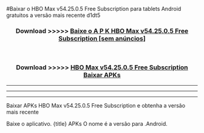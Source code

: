 #Baixar o HBO Max v54.25.0.5 Free Subscription   para tablets Android gratuitos a versão mais recente d1dt5


<div align="center">
<h3>Download >>>>> <a href="https://pt-web.web.app/?pt= HBO Max v54.25.0.5 Free Subscription ">Baixe o A P K HBO Max v54.25.0.5 Free Subscription  [sem anúncios]</a></h3><br>

<h3>Download >>>>> <a href="https://pt-web.web.app/?pt= HBO Max v54.25.0.5 Free Subscription ">HBO Max v54.25.0.5 Free Subscription  Baixar APKs</a></h3>
</div>

----------------------------------------------------------

----------------------------------------------------------

----------------------------------------------------------

Baixar APKs HBO Max v54.25.0.5 Free Subscription  e obtenha a versão mais recente

Baixe o aplicativo. {title} APKs O nome é a versão para .Android.


